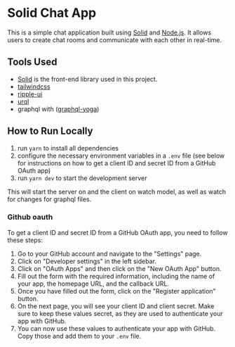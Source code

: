# Solid Chat App

This is a simple chat application built using [Solid](https://solidproject.org/) and [Node.js](https://nodejs.org/). It allows users to create chat rooms and communicate with each other in real-time.

## Tools Used

- [Solid](https://www.solidjs.com/) is the front-end library used in this project.
- [tailwindcss](https://tailwindcss.com/)
- [ripple-ui](https://rippleui.com/)
- [urql](https://formidable.com/open-source/urql/)
- graphql with ([graphql-yoga](https://the-guild.dev/graphql/yoga-server))

## How to Run Locally

1. run `yarn` to install all dependencies
2. configure the necessary environment variables in a `.env` file (see below for instructions on how to get a client ID and secret ID from a GitHub OAuth app)
3. run `yarn dev` to start the development server

This will start the server on and the client on watch model, as well as watch for changes for graphql files.

### Github oauth

To get a client ID and secret ID from a GitHub OAuth app, you need to follow these steps:

1. Go to your GitHub account and navigate to the "Settings" page.
2. Click on "Developer settings" in the left sidebar.
3. Click on "OAuth Apps" and then click on the "New OAuth App" button.
4. Fill out the form with the required information, including the name of your app, the homepage URL, and the callback URL.
5. Once you have filled out the form, click on the "Register application" button.
6. On the next page, you will see your client ID and client secret. Make sure to keep these values secret, as they are used to authenticate your app with GitHub.
7. You can now use these values to authenticate your app with GitHub. Copy those and add them to your `.env` file.
